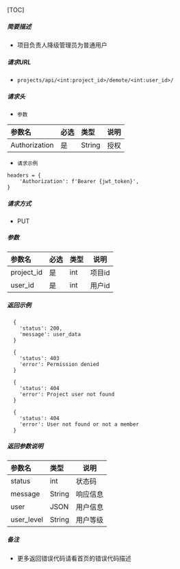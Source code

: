 

[TOC]
    
##### 简要描述

- 项目负责人降级管理员为普通用户

##### 请求URL
- ` projects/api/<int:project_id>/demote/<int:user_id>/ `

##### 请求头
- ` 参数 `

| 参数名          |必选| 类型     | 说明 |
|:-------------|:---|:-------|----|
| Authorization |是  | String | 授权 |


- ` 请求示例 `

``` 
headers = {
    'Authorization': f'Bearer {jwt_token}',
}
```
  
##### 请求方式
- PUT

##### 参数

| 参数名        |必选| 类型  | 说明   |
|:-----------|:---|:----|------|
| project_id |是  | int | 项目id |
| user_id    |是  | int | 用户id |

##### 返回示例 

``` 
  {
    'status': 200, 
    'message': user_data
  }
  
  {
    'status': 403
    'error': Permission denied
  }
  
  {
    'status': 404
    'error': Project user not found
  }
  
  {
    'status': 404
    'error': User not found or not a member
  }
```

##### 返回参数说明 

| 参数名        | 类型     | 说明   |
|:-----------|:-------|------|
| status     | int    | 状态码  |
| message    | String | 响应信息 |
| user       | JSON   | 用户信息 |
| user_level | String | 用户等级 |


##### 备注 

- 更多返回错误代码请看首页的错误代码描述




